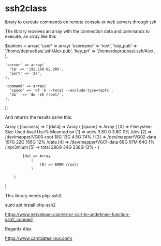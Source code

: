 # ssh2class
ibrary to execute commands on remote console or web servers through ssh

The library receives an array with the connection data and commands to execute, an array like this

$options = array(
    'user' => array(
      'username' => 'root',
      'key_pub' => '/home/depruebas/.ssh/Alex.pub',
      'key_pri' => '/home/depruebas/.ssh/Alex',
    ),

    'server' => array(
      'ip' => '192.168.82.209',
      'port' => '22',
    ),

    'command' => array(
      'space' => 'df -h --total --exclude-type=tmpfs',
      'du'  => 'du -sh /root/',
    ),
  );
  
  
  And returns the results same this:
  
  Array
(
    [success] => 1
    [data] => Array
        (
            [space] => Array
                (
                    [0] => Filesystem             Size  Used Avail Use% Mounted on
                    [1] => udev                   3.8G     0  3.8G   0% /dev
                    [2] => /dev/mapper/VG00-root   18G   13G  4.5G  74% /
                    [3] => /dev/mapper/VG02-data  197G   22G  166G  12% /data
                    [4] => /dev/mapper/VG01-data   68G   97M   64G   1% /inpr3mium
                    [5] => total                  286G   34G  238G  13% -
                )

            [du] => Array
                (
                    [0] => 690M	/root/
                )

        )

)


This library needs php-ssh2.

sudo apt install php-ssh2

https://www.netveloper.com/error-call-to-undefined-function-ssh2_connect

Regards
Alex

https://www.cambiatealinux.com/

